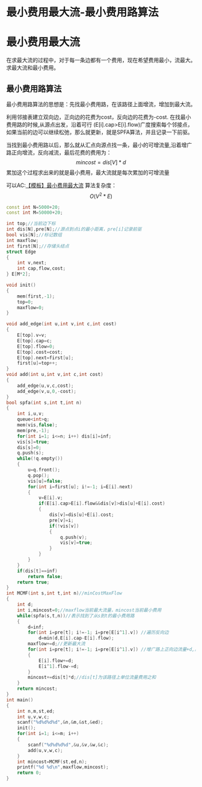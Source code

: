 # 最小费用最大流-最小费用路算法

# 最小费用最大流

在求最大流的过程中，对于每一条边都有一个费用，现在希望费用最小，流最大。求最大流和最小费用。

## 最小费用路算法

最小费用路算法的思想是：先找最小费用路，在该路径上面增流，增加到最大流。

利用邻接表建立双向边，正向边的花费为cost，反向边的花费为-cost. 
在找最小费用路的时候,从源点出发，沿着可行 (E[i].cap>E[i].flow)广度搜索每个邻接点， 如果当前的边可以继续松弛，那么就更新，就是SPFA算法，并且记录一下前驱。

当找到最小费用路以后，那么就从汇点向源点找一条，最小的可增流量,沿着增广路正向增流，反向减流，最后花费的费用为： 
$$mincost=dis[V]*d$$
累加这个过程求出来的就是最小费用，最大流就是每次累加的可增流量

可以AC:[【模板】最小费用最大流](https://www.luogu.org/problemnew/show/3381)
算法复杂度：$$O(V^2*E)$$

```cpp
const int N=5000+20;
const int M=50000+20;

int top;//当前边下标
int dis[N],pre[N];//源点到点i的最小距离，pre[i]记录前驱
bool vis[N];//标记数组
int maxflow;
int first[N];//存储头结点
struct Edge
{
    int v,next;
    int cap,flow,cost;
} E[M*2];

void init()
{
    mem(first,-1);
    top=0;
    maxflow=0;
}

void add_edge(int u,int v,int c,int cost)
{
    E[top].v=v;
    E[top].cap=c;
    E[top].flow=0;
    E[top].cost=cost;
    E[top].next=first[u];
    first[u]=top++;
}
void add(int u,int v,int c,int cost)
{
    add_edge(u,v,c,cost);
    add_edge(v,u,0,-cost);
}
bool spfa(int s,int t,int n)
{
    int i,u,v;
    queue<int>q;
    mem(vis,false);
    mem(pre,-1);
    for(int i=1; i<=n; i++) dis[i]=inf;
    vis[s]=true;
    dis[s]=0;
    q.push(s);
    while(!q.empty())
    {
        u=q.front();
        q.pop();
        vis[u]=false;
        for(int i=first[u]; i!=-1; i=E[i].next)
        {
            v=E[i].v;
            if(E[i].cap>E[i].flow&&dis[v]>dis[u]+E[i].cost)
            {
                dis[v]=dis[u]+E[i].cost;
                pre[v]=i;
                if(!vis[v])
                {
                    q.push(v);
                    vis[v]=true;
                }
            }
        }
    }
    if(dis[t]==inf)
        return false;
    return true;
}
int MCMF(int s,int t,int n)//minCostMaxFlow
{
    int d;
    int i,mincost=0;//maxflow当前最大流量，mincost当前最小费用
    while(spfa(s,t,n))//表示找到了从s到t的最小费用路
    {
        d=inf;
        for(int i=pre[t]; i!=-1; i=pre[E[i^1].v]) //遍历反向边
            d=min(d,E[i].cap-E[i].flow);
        maxflow+=d;//更新最大流
        for(int i=pre[t]; i!=-1; i=pre[E[i^1].v]) //增广路上正向边流量+d,反向边流量-d
        {
            E[i].flow+=d;
            E[i^1].flow-=d;
        }
        mincost+=dis[t]*d;//dis[t]为该路径上单位流量费用之和
    }
    return mincost;
}
int main()
{
    int n,m,st,ed;
    int u,v,w,c;
    scanf("%d%d%d%d",&n,&m,&st,&ed);
    init();
    for(int i=1; i<=m; i++)
    {
        scanf("%d%d%d%d",&u,&v,&w,&c);
        add(u,v,w,c);
    }
    int mincost=MCMF(st,ed,n);
    printf("%d %d\n",maxflow,mincost);
    return 0;
}

```

